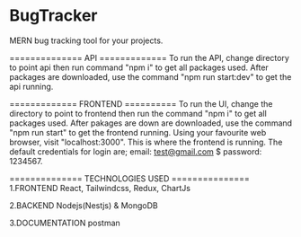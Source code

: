 # BugTracker
MERN bug tracking tool for your projects.

============== API =============
To run the API, change directory to point api then run command "npm i" to get all packages used.
After packages are downloaded, use the command "npm run start:dev" to get the api running.

============= FRONTEND ==========
To run the UI, change the directory to point to frontend then run the command "npm i" to get all packages used.
After pakages are down are downloaded, use the command "npm run start" to get the frontend running.
Using your favourite web browser, visit "localhost:3000". This is where the frontend is running.
The default credentials for login are; email: test@gmail.com $ password: 1234567.

==============  TECHNOLOGIES USED ===============
1.FRONTEND
React, Tailwindcss, Redux, ChartJs

2.BACKEND
Nodejs(Nestjs) & MongoDB

3.DOCUMENTATION
postman

